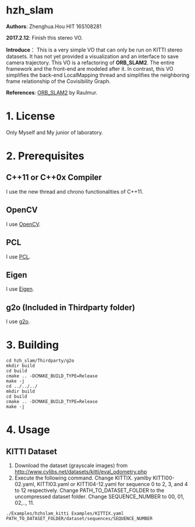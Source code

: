 # hzh_slam
**Authors**: Zhenghua.Hou HIT 16S108281

**2017.2.12**: Finish this stereo VO.

**Introduce**： This is a very simple VO that can only be run on KITTI stereo datasets. It has not yet provided a visualization and an interface to save camera trajectory. This VO is a refactoring of **ORB_SLAM2**. The entire framework and the front-end are modeled after it. In contrast, this VO simplifies the back-end LocalMapping thread and simplifies the neighboring frame relationship of the Covisibility Graph.

**References**: [ORB_SLAM2](https://github.com/raulmur/ORB_SLAM2) by Raulmur.

# 1. License
Only Myself and My junior of laboratory.

# 2. Prerequisites
## C++11 or C++0x Compiler
I use the new thread and chrono functionalities of C++11.
## OpenCV
I use [OpenCV](http://opencv.org).
## PCL
I use [PCL](http://pointclouds.org).
## Eigen
I use [Eigen](http://eigen.tuxfamily.org).
## g2o (Included in Thirdparty folder)  
I use [g2o](https://github.com/RainerKuemmerle/g2o).  

# 3. Building 
```
cd hzh_slam/Thirdparty/g2o
mkdir build
cd build 
cmake .. -DCMAKE_BUILD_TYPE=Release
make -j
cd ../../../
mkdir build
cd build 
cmake .. -DCMAKE_BUILD_TYPE=Release
make -j
```
# 4. Usage  
## KITTI Dataset
1. Download the dataset (grayscale images) from http://www.cvlibs.net/datasets/kitti/eval_odometry.php
2. Execute the following command. Change KITTIX. yamlby KITTI00-02.yaml, KITTI03.yaml or KITTI04-12.yaml for sequence 0 to 2, 3, and 4 to 12 respectively. Change PATH_TO_DATASET_FOLDER to the uncompressed dataset folder. Change SEQUENCE_NUMBER to 00, 01, 02,.., 11.
```
./Examples/hzhslam_kitti Examples/KITTIX.yaml PATH_TO_DATASET_FOLDER/dataset/sequences/SEQUENCE_NUMBER
```

